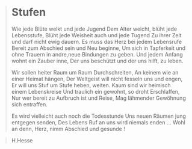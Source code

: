 
># Stufen
> 
>
> Wie jede Blüte welkt und jede Jugend
> Dem Alter weicht, blüht jede Lebensstufe,
> Blüht jede Weisheit auch und jede Tugend 
> Zu ihrer Zeit und darf nicht ewig dauern.
> Es muss das Herz bei jedem Lebensrufe
> Bereit zum Abschied sein und Neu beginne,
> Um sich in Tapferkeit und ohne Trauern
> in andre,neue Bindungen zu geben.
> Und jedem Anfang wohnt ein Zauber inne,
> Der uns beschützt und der uns hilft, zu leben.
>
> Wir sollen heiter Raum um Raum Durchschreiten,
> An keinem wie an einer Heimat hängen,
> Der Weltgeist will nicht fesseln uns und engen,
> Er will uns Stuf um Stufe heben, weiten.
> Kaum sind wir heimisch einem Lebenskreise
> Und traulich ein gewohnt, so droht Erschlaffen,
> Nur wer bereit zu Aufbruch ist und Reise,
> Mag lähmender Gewöhnung sich entraffen.
> 
> Es wird vielleicht auch noch die Todesstunde
> Uns neuen Räumen jung entgegen senden,
> Des Lebens Ruf an uns wird niemals enden ...
> Wohl an denn, Herz, nimm Abschied und gesunde !

> H.Hesse








